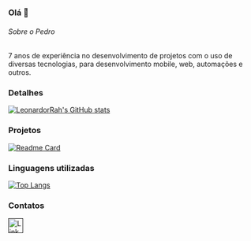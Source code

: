 ### Olá 👋

###### Sobre o Pedro
7 anos de experiência no desenvolvimento de projetos com o uso de diversas tecnologias, para desenvolvimento mobile, web, automações e outros.

### Detalhes

[![LeonardorRah's GitHub stats](https://github-readme-stats.vercel.app/api?username=LeonardorRah&show_icons=true&theme=dark)](https://github.com/LeonardorRah/github-readme-stats)

### Projetos

[![Readme Card](https://github-readme-stats.vercel.app/api/pin/?username=LeonardorRah&repo=variavel&theme=dark)](https://github.com/anuraghazra/github-readme-stats)

### Linguagens utilizadas

[![Top Langs](https://github-readme-stats.vercel.app/api/top-langs/?username=LeonardorRah&layout=compact)](https://github.com/LeonardorRah/github-readme-stats)

### Contatos

[<img src='https://img.shields.io/badge/LinkedIn-0077B5?style=for-the-badge&logo=linkedin&logoColor=white' alt='Linkedin' height='30'>]()
